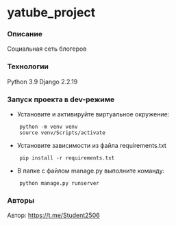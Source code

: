 # yatube_project
### Описание
Социальная сеть блогеров
### Технологии
Python 3.9
Django 2.2.19
### Запуск проекта в dev-режиме
- Установите и активируйте виртуальное окружение:
```
    python -m venv venv
    source venv/Scripts/activate
```
- Установите зависимости из файла requirements.txt
```
    pip install -r requirements.txt
```
- В папке с файлом manage.py выполните команду:
```
    python manage.py runserver
```
### Авторы
Автор: https://t.me/Student2506
